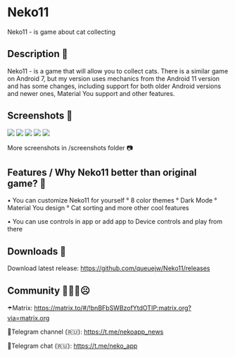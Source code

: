 # Neko11
Neko11 - is game about cat collecting

## Description 🎀
Neko11 - is a game that will allow you to collect cats. There is a similar game on Android 7, but my version uses mechanics from the Android 11 version and has some changes, including support for both older Android versions and newer ones, Material You support and other features.

## Screenshots 📸
 ![](/screenshots/1.jpg!raw=true)
 ![](/screenshots/9.jpg?raw=true)
 ![](/screenshots/3.jpg?raw=true)
 ![](/screenshots/4.jpg?raw=true)
 ![](/screenshots/5.jpg?raw=true)
 
More screenshots in /screenshots folder 📷


## Features / Why Neko11 better than original game? 🚽
 • You can customize Neko11 for yourself
  ° 8 color themes 
  ° Dark Mode
  ° Material You design
  ° Cat sorting and more other cool features

 • You can use controls in app or add app to Device controls and play from there

## Downloads 📲
 Download latest release: https://github.com/queuejw/Neko11/releases
 

## Community 🤗😄🤭☹️
☂️Matrix: https://matrix.to/#/!bnBFbSWBzofYtdOTIP:matrix.org?via=matrix.org
 
🧦Telegram channel (🇷🇺): https://t.me/nekoapp_news
 
🎃Telegram chat (🇷🇺): https://t.me/neko_app

